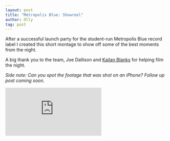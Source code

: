 ```yaml
---
layout: post
title: "Metropolis Blue: Showreel"
author: Olly
tag: post
---
```


After a successful launch party for the student-run Metropolis Blue record label I created this short montage to show off some of the best moments from the night.

A big thank you to the team, Joe Dallison and [Kailan Blanks](https://www.facebook.com/kB.mediaservices/) for helping film the night.

*Side note: Can you spot the footage that was shot on an iPhone? Follow up post coming soon.*

<div class='embed-container'><iframe src='https://www.youtube.com/embed/HBZvnWIs9AA' frameborder='0' allowfullscreen></iframe></div>